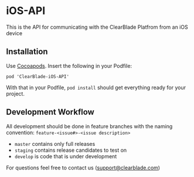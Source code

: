 iOS-API
=======

This is the API for communicating with the ClearBlade Platfrom from an iOS device

Installation
------------

Use [Cocoapods](http://cocoapods.org/). Insert the following in your Podfile:

    pod 'ClearBlade-iOS-API'

With that in your Podfile, `pod install` should get everything ready for your
project.

Development Workflow
--------------------

All development should be done in feature branches with the naming convention: `feature-<issue#>-<issue description>`

* `master` contains only full releases
* `staging` contains release candidates to test on
* `develop` is code that is under development

For questions feel free to contact us (support@clearblade.com)
